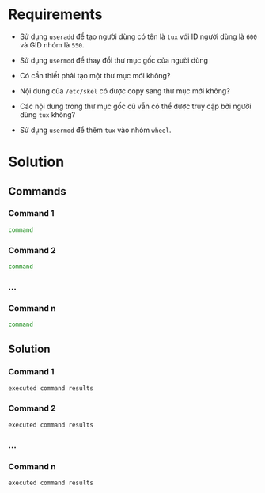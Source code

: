 # Requirements

- Sử dụng `useradd` để tạo người dùng có tên là `tux` với ID người dùng là `600` và GID nhóm là `550`.

- Sử dụng `usermod` để thay đổi thư mục gốc của người dùng

- Có cần thiết phải tạo một thư mục mới không?

- Nội dung của `/etc/skel` có được copy sang thư mục mới không?

- Các nội dung trong thư mục gốc cũ vẫn có thể được truy cập bởi người dùng `tux` không?

- Sử dụng `usermod` để thêm `tux` vào nhóm `wheel`.

# Solution

## Commands

### Command 1

```sh
command
```

### Command 2

```sh
command
```

### ...

### Command n

```sh
command
```

## Solution

### Command 1

```sh
executed command results
```

### Command 2

```sh
executed command results
```

### ...

### Command n

```sh
executed command results
```